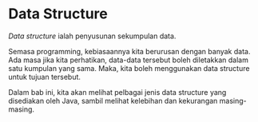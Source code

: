 # Data Structure

*Data structure* ialah penyusunan sekumpulan data.

Semasa programming, kebiasaannya kita berurusan dengan banyak data. Ada masa
jika kita perhatikan, data-data tersebut boleh diletakkan dalam satu kumpulan
yang sama. Maka, kita boleh menggunakan data structure untuk tujuan tersebut.

Dalam bab ini, kita akan melihat pelbagai jenis data structure yang disediakan
oleh Java, sambil melihat kelebihan dan kekurangan masing-masing.

